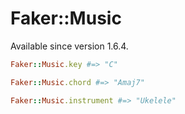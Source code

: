 # Faker::Music

Available since version 1.6.4.

```ruby
Faker::Music.key #=> "C"

Faker::Music.chord #=> "Amaj7"

Faker::Music.instrument #=> "Ukelele"
```
